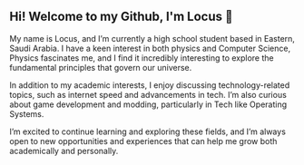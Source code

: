 ## Hi! Welcome to my Github, I'm Locus 👋

My name is Locus, and I’m currently a high school student based in Eastern, Saudi Arabia. I have a keen interest in both physics and Computer Science, Physics fascinates me, and I find it incredibly interesting to explore the fundamental principles that govern our universe.

In addition to my academic interests, I enjoy discussing technology-related topics, such as internet speed and advancements in tech. I’m also curious about game development and modding, particularly in Tech like Operating Systems.

I’m excited to continue learning and exploring these fields, and I’m always open to new opportunities and experiences that can help me grow both academically and personally.
<!--
**LocusPlayz/LocusPlayz** is a ✨ _special_ ✨ repository because its `README.md` (this file) appears on your GitHub profile.

Here are some ideas to get you started:

- 🔭 I’m currently working on ...
- 🌱 I’m currently learning ...
- 👯 I’m looking to collaborate on ...
- 🤔 I’m looking for help with ...
- 💬 Ask me about ...
- 📫 How to reach me: ...
- 😄 Pronouns: ...
- ⚡ Fun fact: ...
-->
